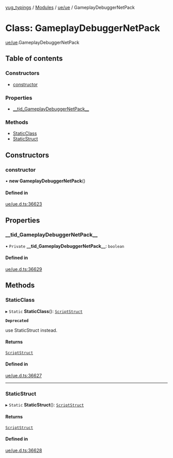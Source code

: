 [yug_typings](../README.md) / [Modules](../modules.md) / [ue/ue](../modules/ue_ue.md) / GameplayDebuggerNetPack

# Class: GameplayDebuggerNetPack

[ue/ue](../modules/ue_ue.md).GameplayDebuggerNetPack

## Table of contents

### Constructors

- [constructor](ue_ue.GameplayDebuggerNetPack.md#constructor)

### Properties

- [\_\_tid\_GameplayDebuggerNetPack\_\_](ue_ue.GameplayDebuggerNetPack.md#__tid_gameplaydebuggernetpack__)

### Methods

- [StaticClass](ue_ue.GameplayDebuggerNetPack.md#staticclass)
- [StaticStruct](ue_ue.GameplayDebuggerNetPack.md#staticstruct)

## Constructors

### constructor

• **new GameplayDebuggerNetPack**()

#### Defined in

[ue/ue.d.ts:36623](https://github.com/YugMetaverse/yug_typings/blob/b7d9b19/ue/ue.d.ts#L36623)

## Properties

### \_\_tid\_GameplayDebuggerNetPack\_\_

• `Private` **\_\_tid\_GameplayDebuggerNetPack\_\_**: `boolean`

#### Defined in

[ue/ue.d.ts:36629](https://github.com/YugMetaverse/yug_typings/blob/b7d9b19/ue/ue.d.ts#L36629)

## Methods

### StaticClass

▸ `Static` **StaticClass**(): [`ScriptStruct`](ue_ue.ScriptStruct.md)

**`Deprecated`**

use StaticStruct instead.

#### Returns

[`ScriptStruct`](ue_ue.ScriptStruct.md)

#### Defined in

[ue/ue.d.ts:36627](https://github.com/YugMetaverse/yug_typings/blob/b7d9b19/ue/ue.d.ts#L36627)

___

### StaticStruct

▸ `Static` **StaticStruct**(): [`ScriptStruct`](ue_ue.ScriptStruct.md)

#### Returns

[`ScriptStruct`](ue_ue.ScriptStruct.md)

#### Defined in

[ue/ue.d.ts:36628](https://github.com/YugMetaverse/yug_typings/blob/b7d9b19/ue/ue.d.ts#L36628)
